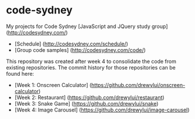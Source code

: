 code-sydney
===========

My projects for Code Sydney [JavaScript and JQuery study group] (http://codesydney.com/)

* [Schedule] (http://codesydney.com/schedule/)
* [Group code samples] (http://codesydney.com/code/)

This repository was created after week 4 to consolidate the code from existing repositories. The commit history for those repositories can be found here:
* [Week 1: Onscreen Calculator] (https://github.com/drewylui/onscreen-calculator)
* [Week 2: Restaurant] (https://github.com/drewylui/restaurant)
* [Week 3: Snake Game] (https://github.com/drewylui/snake)
* [Week 4: Image Carousel] (https://github.com/drewylui/image-carousel)

